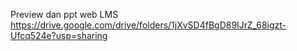 Preview dan ppt web LMS
https://drive.google.com/drive/folders/1jXvSD4fBgD89IJrZ_68igzt-Ufcq524e?usp=sharing
